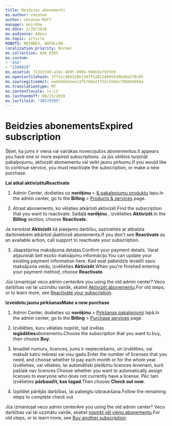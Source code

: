 ```yaml
---
title: Beidzies abonements
ms.author: cmcatee
author: cmcatee-MSFT
manager: mnirkhe
ms.date: 2/28/2018
ms.audience: Admin
ms.topic: article
ROBOTS: NOINDEX, NOFOLLOW
localization_priority: Normal
ms.collection: Adm_O365
ms.custom:
- "456"
- "1500020"
ms.assetid: 713d37dd-a34c-469f-b96b-99d63e793fe9
ms.openlocfilehash: 37f1cc48d328b1307f528124695529b30a5f0c65
ms.sourcegitcommit: ea64deba1eec3fb768a2f732cfe0ec79bb03694a
ms.translationtype: MT
ms.contentlocale: lv-LV
ms.lasthandoff: 08/23/2019
ms.locfileid: "36575595"
---
```

# <a name="expired-subscription"></a><span data-ttu-id="2c646-102">Beidzies abonements</span><span class="sxs-lookup"><span data-stu-id="2c646-102">Expired subscription</span></span>

<span data-ttu-id="2c646-103">Šķiet, ka jums ir viena vai vairākas novecojušos abonementus.</span><span class="sxs-lookup"><span data-stu-id="2c646-103">It appears you have one or more expired subscriptions.</span></span> <span data-ttu-id="2c646-104">Ja jūs vēlētos turpināt pakalpojumu, aktivizēt abonementu vai veikt jaunu pirkumu.</span><span class="sxs-lookup"><span data-stu-id="2c646-104">If you would like to continue service, you must reactivate the subscription, or make a new purchase.</span></span>
  
<span data-ttu-id="2c646-105">**Lai atkal aktivizētu**</span><span class="sxs-lookup"><span data-stu-id="2c646-105">**Reactivate**</span></span>
  
1. <span data-ttu-id="2c646-106">Admin Center, dodieties uz **norēķinu** \> [& pakalpojumu produktu](https://go.microsoft.com/fwlink/p/?linkid=842054) lapu.</span><span class="sxs-lookup"><span data-stu-id="2c646-106">In the admin center, go to the **Billing** \> [Products & services](https://go.microsoft.com/fwlink/p/?linkid=842054) page.</span></span>

2. <span data-ttu-id="2c646-107">Atrast abonements, ko vēlaties atkārtoti aktivizēt.</span><span class="sxs-lookup"><span data-stu-id="2c646-107">Find the subscription that you want to reactivate.</span></span> <span data-ttu-id="2c646-108">Sadaļā **norēķinu** , izvēlieties **Aktivizēt**.</span><span class="sxs-lookup"><span data-stu-id="2c646-108">In the **Billing** section, choose **Reactivate**.</span></span>

<span data-ttu-id="2c646-109">Ja neredzat **Aktivizēt** kā pieejamo darbību, sazinieties ar atbalsta darbiniekiem atkārtoti jāaktivizē abonements.</span><span class="sxs-lookup"><span data-stu-id="2c646-109">If you don't see **Reactivate** as an available action, call support to reactivate your subscription.</span></span>

3. <span data-ttu-id="2c646-110">Jāapstiprina maksājuma detaļas.</span><span class="sxs-lookup"><span data-stu-id="2c646-110">Confirm your payment details.</span></span> <span data-ttu-id="2c646-111">Varat atjaunināt šeit esošo maksājumu informāciju.</span><span class="sxs-lookup"><span data-stu-id="2c646-111">You can update your existing payment information here.</span></span> <span data-ttu-id="2c646-112">Kad esat pabeidzis ievadīt savu maksājuma veidu, izvēlieties **Aktivizēt**.</span><span class="sxs-lookup"><span data-stu-id="2c646-112">When you're finished entering your payment method, choose **Reactivate**.</span></span>

<span data-ttu-id="2c646-113">Jūs izmantojat veco admin center</span><span class="sxs-lookup"><span data-stu-id="2c646-113">Are you using the old admin center?</span></span> <span data-ttu-id="2c646-114">Veco darbības vai lai uzzinātu vairāk, skatiet [Aktivizēt abonementu](https://docs.microsoft.com/office365/admin/subscriptions-and-billing/reactivate-your-subscription).</span><span class="sxs-lookup"><span data-stu-id="2c646-114">For old steps, or to learn more, see [Reactivate your subscription](https://docs.microsoft.com/office365/admin/subscriptions-and-billing/reactivate-your-subscription).</span></span>

<span data-ttu-id="2c646-115">**Izveidotu jaunu pirkšanas**</span><span class="sxs-lookup"><span data-stu-id="2c646-115">**Make a new purchase**</span></span>
  
1. <span data-ttu-id="2c646-116">Admin Center, dodieties uz **norēķinu** \> [Pirkšanas pakalpojumi](https://go.microsoft.com/fwlink/p/?linkid=868433) lapā.</span><span class="sxs-lookup"><span data-stu-id="2c646-116">In the admin center, go to the **Billing** \> [Purchase services](https://go.microsoft.com/fwlink/p/?linkid=868433) page.</span></span>

2. <span data-ttu-id="2c646-117">Izvēlēties, kuru vēlaties nopirkt, tad izvēlas **iegādāties**abonementu.</span><span class="sxs-lookup"><span data-stu-id="2c646-117">Choose the subscription that you want to buy, then choose **Buy**.</span></span>

3. <span data-ttu-id="2c646-118">Ievadiet numuru, licences, jums ir nepieciešams, un izvēlēties, vai maksāt katru mēnesi vai visu gadu.</span><span class="sxs-lookup"><span data-stu-id="2c646-118">Enter the number of licenses that you need, and choose whether to pay each month or for the whole year.</span></span> <span data-ttu-id="2c646-119">Izvēlieties, vai vēlaties, lai automātiski piešķirtu licences ikvienam, kurš pašlaik nav licences.</span><span class="sxs-lookup"><span data-stu-id="2c646-119">Choose whether you want to automatically assign licenses to everyone who does not currently have a license.</span></span> <span data-ttu-id="2c646-120">Pēc tam izvēlieties **pārbaudīt, kas tagad**.</span><span class="sxs-lookup"><span data-stu-id="2c646-120">Then choose **Check out now**.</span></span>

4. <span data-ttu-id="2c646-121">Izpildiet pārējās darbības, lai pabeigtu izbraukšana.</span><span class="sxs-lookup"><span data-stu-id="2c646-121">Follow the remaining steps to complete check out.</span></span>

<span data-ttu-id="2c646-122">Jūs izmantojat veco admin center</span><span class="sxs-lookup"><span data-stu-id="2c646-122">Are you using the old admin center?</span></span> <span data-ttu-id="2c646-123">Veco darbības vai lai uzzinātu vairāk, skatiet [nopirkt vēl vienu abonementu](https://docs.microsoft.com/office365/admin/subscriptions-and-billing/buy-another-subscription).</span><span class="sxs-lookup"><span data-stu-id="2c646-123">For old steps, or to learn more, see [Buy another subscription](https://docs.microsoft.com/office365/admin/subscriptions-and-billing/buy-another-subscription).</span></span>
